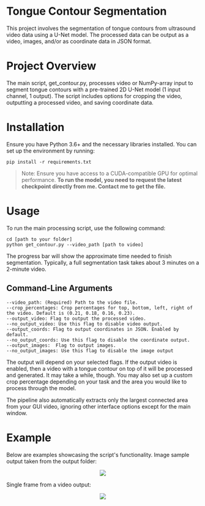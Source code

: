 # Tongue Contour Segmentation
This project involves the segmentation of tongue contours from ultrasound video data using a U-Net model. The processed data can be output as a video, images, and/or as coordinate data in JSON format.

# Project Overview
The main script, get_contour.py, processes video or NumPy-array input to segment tongue contours with a pre-trained 2D U-Net model (1 input channel, 1 output). The script includes options for cropping the video, outputting a processed video, and saving coordinate data.

# Installation
Ensure you have Python 3.6+ and the necessary libraries installed. You can set up the environment by running:
```
pip install -r requirements.txt
```
>Note: Ensure you have access to a CUDA-compatible GPU for optimal performance.
**To run the model, you need to request the latest checkpoint directly from me. Contact me to get the file.**

# Usage
To run the main processing script, use the following command:

```
cd [path to your folder]
python get_contour.py --video_path [path to video]
```
The progress bar will show the approximate time needed to finish segmentation.
Typically, a full segmentation task takes about 3 minutes on a 2-minute video.

## Command-Line Arguments
```
--video_path: (Required) Path to the video file.
--crop_percentages: Crop percentages for top, bottom, left, right of the video. Default is (0.21, 0.18, 0.16, 0.23).
--output_video: Flag to output the processed video.
--no_output_video: Use this flag to disable video output.
--output_coords: Flag to output coordinates in JSON. Enabled by default.
--no_output_coords: Use this flag to disable the coordinate output.
--output_images:  Flag to output images.
--no_output_images: Use this flag to disable the image output
```

The output will depend on your selected flags. If the output video is enabled, then a video with a tongue contour on top of it will be processed and generated. It may take a while, though.
You may also set up a custom crop percentage depending on your task and the area you would like to process through the model.

The pipeline also automatically extracts only the largest connected area from your GUI video, ignoring other interface options except for the main window.


# Example
Below are examples showcasing the script's functionality.
Image sample output taken from the output folder:

<p align="center">
  <img src="https://github.com/user-attachments/assets/9952142a-96b2-4b7c-bf3b-908cb955b988"/>
</p>


Single frame from a video output:
<p align="center">
  <img src="https://github.com/user-attachments/assets/ee77b632-345f-416a-b4aa-265671a552dc"/>
</p>


